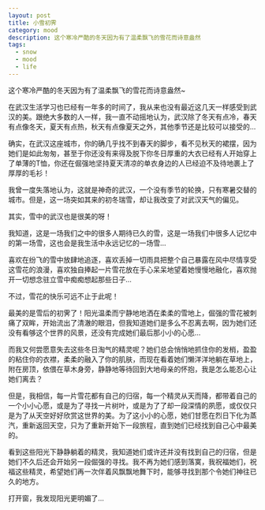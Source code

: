 ```yaml
---
layout: post
title: 小雪初霁
category: mood
description: 这个寒冷严酷的冬天因为有了温柔飘飞的雪花而诗意盎然
tags:
  - snow
  - mood
  - life
---
```


这个寒冷严酷的冬天因为有了温柔飘飞的雪花而诗意盎然~

在武汉生活学习也已经有一年多的时间了，我从来也没有最近这几天一样感受到武汉的美。跟绝大多数的人一样，我一直不动摇地认为，武汉除了冬天有点冷，春天有点像冬天，夏天有点热，秋天有点像夏天之外，其他季节还是比较可以接受的...

确实，在武汉这座城市，你的确几乎找不到春天的脚步，看不见秋天的裙摆，因为她们是如此匆匆，甚至于你还没有来得及脱下你冬日厚重的大衣已经有人开始穿上了单薄的T恤，你还在倔强地坚持夏天清凉的单衣身边的人已经迫不及待地裹上了厚厚的毛衫！

我曾一度失落地认为，这就是神奇的武汉，一个没有季节的轮换，只有寒暑交替的城市。但是，这一场突如其来的初冬瑞雪，却让我改变了对武汉天气的偏见。

其实，雪中的武汉也是很美的呀！

我知道，这是一场我们之中的很多人期待已久的雪，这是一场我们中很多人记忆中的第一场雪，这也会是我生活中永远记忆的一场雪...

喜欢在纷飞的雪中放肆地追逐，喜欢丢掉一切雨具把整个自己暴露在风中尽情享受这雪花的浪漫，喜欢独自捧起一片雪花放在手心呆呆地望着她慢慢地融化，喜欢抛开一切想念驻立雪中痴痴想起那些日子...

不过，雪花的快乐可远不止于此呢！

最美的是雪后的初霁了！阳光温柔而宁静地地洒在柔柔的雪地上，倔强的雪花被刺痛了双眸，开始流出了清澈的眼泪，但我知道她们是多么不忍离去啊，因为她们还没有看够这个世界的风景，还没有完成她们最后那小小的心愿...

而我又何尝愿意失去这些冬日淘气的精灵呢？她们总会悄悄地抓住你的发梢，盈盈的粘住你的衣襟，柔柔的融入了你的肌肤，而现在看着她们懒洋洋地躺在草地上，附在房顶，依偎在草木身旁，静静地等待回到大地母亲的怀抱，我是怎么能忍心让她们离去？

但是，我相信，每一片雪花都有自己的归宿，每一个精灵从天而降，都带着自己的一个小小心愿，或是为了寻找一片树叶，或是为了了却一段深情的夙愿，或仅仅只是为了从天空好好欣赏这世界的美。为了这小小的心愿，她们甘愿在烈日下化为蒸汽，重新返回天空，只为了重新开始下一段旅程，直到她们已经找到自己心中最美的。

看到这些阳光下静静躺着的精灵，我知道她们或许还并没有找到自己的归宿，但是她们不久后还会开始另一段倔强的寻找。我不再为她们感到落寞，我祝福她们，祝福这些精灵，希望她们再一次伴着风飘飘地舞下时，能够寻找到那个令她们神往已久的地方。

打开窗，我发现阳光更明媚了...
